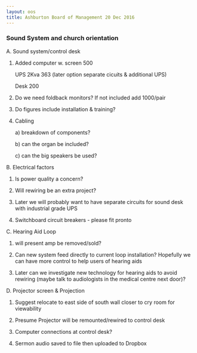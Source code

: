 ```yaml
---
layout: oos
title: Ashburton Board of Management 20 Dec 2016
---
```


### Sound System and church orientation

A. Sound system/control desk

1. Added 
    computer w. screen 500

    UPS 2Kva	   363 (later option separate cicuits & additional UPS)

    Desk	   200

1. Do we need foldback monitors? 
If not included add 1000/pair

1. Do figures include installation & training?

1. Cabling 

    a) breakdown of components?

    b) can the organ be included?

    c) can the big speakers be used?

B. Electrical factors

1. Is power quality a concern?

1. Will rewiring be an extra project?

1. Later we will probably want to have separate circuits for sound desk with industrial grade UPS

1. Switchboard circuit breakers - please fit pronto 

C. Hearing Aid Loop

1. will present amp be removed/sold?

1. Can new system feed directly to current loop installation? Hopefully we can have more control to help users of hearing aids

1. Later can we investigate new technology for hearing aids to avoid rewiring (maybe talk to audiologists in the medical centre next door)?

D. Projector screen & Projection

1. Suggest relocate to east side of south wall closer to cry room for viewability

1. Presume Projector will be remounted/rewired to control desk

1. Computer connections at control desk?

1. Sermon audio saved to file then uploaded to Dropbox